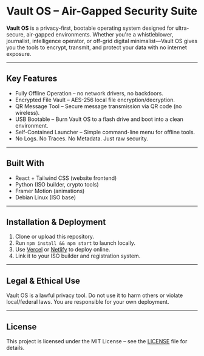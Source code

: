 # Vault OS – Air-Gapped Security Suite

**Vault OS** is a privacy-first, bootable operating system designed for ultra-secure, air-gapped environments. Whether you're a whistleblower, journalist, intelligence operator, or off-grid digital minimalist—Vault OS gives you the tools to encrypt, transmit, and protect your data with no internet exposure.

---

## Key Features

- Fully Offline Operation – no network drivers, no backdoors.
- Encrypted File Vault – AES-256 local file encryption/decryption.
- QR Message Tool – Secure message transmission via QR code (no wireless).
- USB Bootable – Burn Vault OS to a flash drive and boot into a clean environment.
- Self-Contained Launcher – Simple command-line menu for offline tools.
- No Logs. No Traces. No Metadata. Just raw security.

---

## Built With

- React + Tailwind CSS (website frontend)
- Python (ISO builder, crypto tools)
- Framer Motion (animations)
- Debian Linux (ISO base)

---

## Installation & Deployment

1. Clone or upload this repository.
2. Run `npm install && npm start` to launch locally.
3. Use [Vercel](https://vercel.com) or [Netlify](https://netlify.com) to deploy online.
4. Link it to your ISO builder and registration system.

---

## Legal & Ethical Use

Vault OS is a lawful privacy tool. Do not use it to harm others or violate local/federal laws. You are responsible for your own deployment.

---

## License

This project is licensed under the MIT License – see the [LICENSE](LICENSE) file for details.
